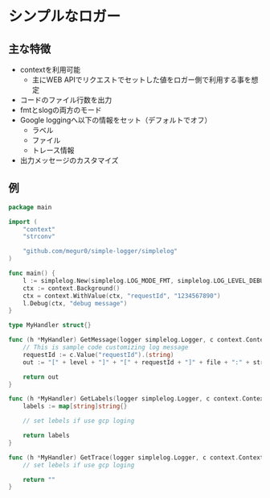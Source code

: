 

# シンプルなロガー

## 主な特徴
* contextを利用可能
    * 主にWEB APIでリクエストでセットした値をロガー側で利用する事を想定
* コードのファイル行数を出力
* fmtとslogの両方のモード
* Google loggingへ以下の情報をセット（デフォルトでオフ）
    * ラベル
    * ファイル
    * トレース情報
* 出力メッセージのカスタマイズ


## 例
```go
package main

import (
	"context"
	"strconv"

	"github.com/megur0/simple-logger/simplelog"
)

func main() {
	l := simplelog.New(simplelog.LOG_MODE_FMT, simplelog.LOG_LEVEL_DEBUG, &simplelog.MyHandler{}, true)
	ctx := context.Background()
	ctx = context.WithValue(ctx, "requestId", "1234567890")
	l.Debug(ctx, "debug message")
}

type MyHandler struct{}

func (h *MyHandler) GetMessage(logger simplelog.Logger, c context.Context, level string, file string, line int, originalOutput string) string {
	// This is sample code customizing log message
	requestId := c.Value("requestId").(string)
	out := "[" + level + "]" + "[" + requestId + "]" + file + ":" + strconv.Itoa(line) + " " + originalOutput

	return out
}

func (h *MyHandler) GetLabels(logger simplelog.Logger, c context.Context) map[string]string {
	labels := map[string]string{}

	// set lebels if use gcp loging

	return labels
}

func (h *MyHandler) GetTrace(logger simplelog.Logger, c context.Context) string {
	// set lebels if use gcp loging

	return ""
}
```
